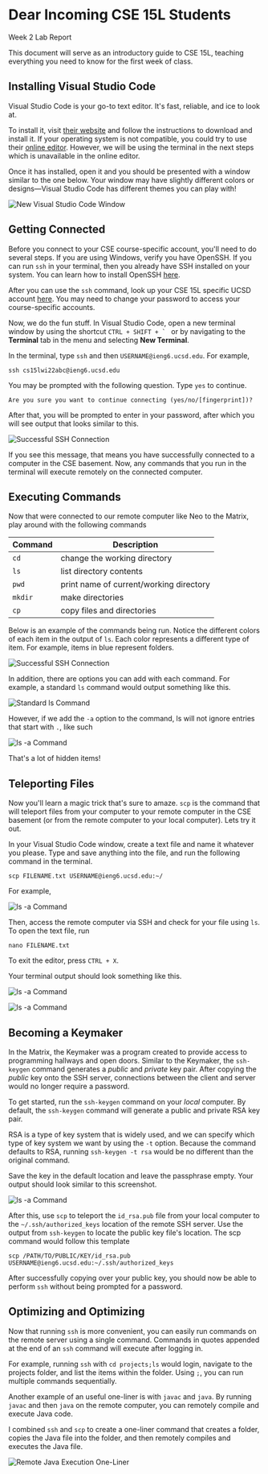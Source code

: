 # Dear Incoming CSE 15L Students

<div class="label">Week 2 Lab Report</div>

This document will serve as an introductory guide to CSE 15L, teaching everything you need to know for the first week of class.

## Installing Visual Studio Code

Visual Studio Code is your go-to text editor. It's fast, reliable, and ice to look at.

To install it, visit [their website](https://code.visualstudio.com/) and follow the instructions to download and install it. If your operating system is not compatible, you could try to use their [online editor](https://vscode.dev/). However, we will be using the terminal in the next steps which is unavailable in the online editor.

Once it has installed, open it and you should be presented with a window similar to the one below. Your window may have slightly different colors or designs—Visual Studio Code has different themes you can play with!

![New Visual Studio Code Window](https://i.imgur.com/mNSRQyZ.png)

## Getting Connected

Before you connect to your CSE course-specific account, you'll need to do several steps. If you are using Windows, verify you have OpenSSH. If you can run `ssh` in your terminal, then you already have SSH installed on your system. You can learn how to install OpenSSH [here](https://docs.microsoft.com/en-us/windows-server/administration/openssh/openssh_install_firstuse).

After you can use the `ssh` command, look up your CSE 15L specific UCSD account [here](https://sdacs.ucsd.edu/~icc/index.php). You may need to change your password to access your course-specific accounts.

Now, we do the fun stuff. In Visual Studio Code, open a new terminal window by using the shortcut ``CTRL + SHIFT + ` `` or by navigating to the **Terminal** tab in the menu and selecting **New Terminal**.

In the terminal, type `ssh` and then `USERNAME@ieng6.ucsd.edu`. For example,

```
ssh cs15lwi22abc@ieng6.ucsd.edu
```

You may be prompted with the following question. Type `yes` to continue.

```
Are you sure you want to continue connecting (yes/no/[fingerprint])?
```

After that, you will be prompted to enter in your password, after which you will see output that looks similar to this.

![Successful SSH Connection](https://i.imgur.com/fTLGd4j.png)

If you see this message, that means you have successfully connected to a computer in the CSE basement. Now, any commands that you run in the terminal will execute remotely on the connected computer.

## Executing Commands

Now that were connected to our remote computer like Neo to the Matrix, play around with the following commands

| Command | Description                             |
| ------- | --------------------------------------- |
| `cd`    | change the working directory            |
| `ls`    | list directory contents                 |
| `pwd`   | print name of current/working directory |
| `mkdir` | make directories                        |
| `cp`    | copy files and directories              |

Below is an example of the commands being run. Notice the different colors of each item in the output of `ls`. Each color represents a different type of item. For example, items in blue represent folders. 

![Successful SSH Connection](https://i.imgur.com/oegN2fr.png)

In addition, there are options you can add with each command. For example, a standard `ls` command would output something like this.

![Standard ls Command](https://i.imgur.com/uawtl1m.png)

However, if we add the `-a` option to the command, ls will not ignore entries that start with `.`, like such

![ls -a Command](https://i.imgur.com/CjW3r3A.png)

That's a lot of hidden items!

## Teleporting Files

Now you'll learn a magic trick that's sure to amaze. `scp` is the command that will teleport files from your computer to your remote computer in the CSE basement (or from the remote computer to your local computer). Lets try it out.

In your Visual Studio Code window, create a text file and name it whatever you please. Type and save anything into the file, and run the following command in the terminal.

```
scp FILENAME.txt USERNAME@ieng6.ucsd.edu:~/
```

For example,

![ls -a Command](https://i.imgur.com/LdtmX1d.png)

Then, access the remote computer via SSH and check for your file using `ls`. To open the text file, run

``` 
nano FILENAME.txt
```

To exit the editor, press `CTRL + X`.

Your terminal output should look something like this.

![ls -a Command](https://i.imgur.com/r0xqUKD.png)

![ls -a Command](https://i.imgur.com/2LxO6Ta.png)

## Becoming a Keymaker

In the Matrix, the Keymaker was a program created to provide access to programming hallways and open doors. Similar to the Keymaker, the `ssh-keygen` command generates a *public* and *private* key pair. After copying the *public* key onto the SSH server, connections between the client and server would no longer require a password.

To get started, run the `ssh-keygen` command on your *local* computer. By default, the `ssh-keygen` command will generate a public and private RSA key pair.

RSA is a type of key system that is widely used, and we can specify which type of key system we want by using the `-t` option. Because the command defaults to RSA, running `ssh-keygen -t rsa` would be no different than the original command. 

Save the key in the default location and leave the passphrase empty. Your output should look similar to this screenshot.

![ls -a Command](https://i.imgur.com/fA5C2FB.png)

After this, use `scp` to teleport the `id_rsa.pub` file from your local computer to the `~/.ssh/authorized_keys` location of the remote SSH server. Use the output from `ssh-keygen` to locate the public key file's location. The scp command would follow this template

```
scp /PATH/TO/PUBLIC/KEY/id_rsa.pub USERNAME@ieng6.ucsd.edu:~/.ssh/authorized_keys
```

After successfully copying over your public key, you should now be able to perform `ssh` without being prompted for a password.

## Optimizing and Optimizing

Now that running `ssh` is more convenient, you can easily run commands on the remote server using a single command. Commands in quotes appended at the end of an `ssh` command will execute after logging in.

For example, running `ssh` with `cd projects;ls` would login, navigate to the projects folder, and list the items within the folder. Using `;`, you can run multiple commands sequentially.

Another example of an useful one-liner is with `javac` and `java`. By running `javac` and then `java` on the remote computer, you can remotely compile and execute Java code.

I combined `ssh` and `scp` to create a one-liner command that creates a folder, copies the Java file into the folder, and then remotely compiles and executes the Java file.

![Remote Java Execution One-Liner](https://i.imgur.com/u2rcS0O.png)

